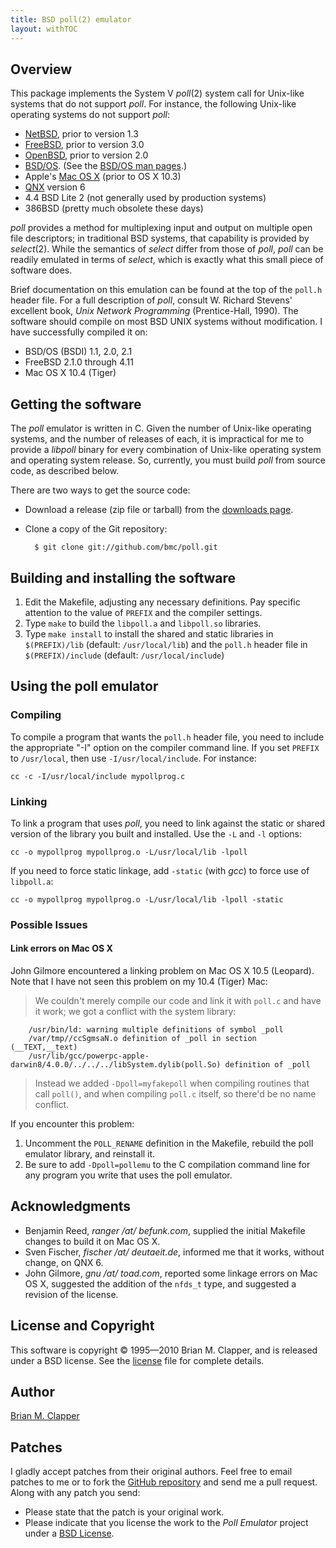 ```yaml
---
title: BSD poll(2) emulator
layout: withTOC
---
```


## Overview

This package implements the System V *poll*(2) system call for Unix-like
systems that do not support *poll*. For instance, the following Unix-like
operating systems do not support *poll*:

* [NetBSD][], prior to version 1.3
* [FreeBSD][], prior to version 3.0
* [OpenBSD][], prior to version 2.0
* [BSD/OS][]. (See the [BSD/OS man pages][].)
* Apple's [Mac OS X][] (prior to OS X 10.3)
* [QNX][] version 6
* 4\.4 BSD Lite 2 (not generally used by production systems)
* 386BSD (pretty much obsolete these days)

[NetBSD]: http://www.NetBSD.org/
[FreeBSD]: http://www.freebsd.org/
[OpenBSD]: http://www.openbsd.org/
[BSD/OS]: http://www.bsdi.com/
[BSD/OS man pages]: http://www.bsdi.com/bsdi-man
[Mac OS X]: http://www.apple.com/macosx/
[QNX]: http://www.qnx.com/

*poll* provides a method for multiplexing input and output on multiple open
file descriptors; in traditional BSD systems, that capability is provided
by *select*(2). While the semantics of *select* differ from those of
*poll*, *poll* can be readily emulated in terms of *select*, which is
exactly what this small piece of software does.

Brief documentation on this emulation can be found at the top of the
`poll.h` header file. For a full description of *poll*, consult W. Richard
Stevens' excellent book, *Unix Network Programming* (Prentice-Hall, 1990).
The software should compile on most BSD UNIX systems without modification.
I have successfully compiled it on:

* BSD/OS (BSDI) 1.1, 2.0, 2.1
* FreeBSD 2.1.0 through 4.11
* Mac OS X 10.4 (Tiger)

## Getting the software

The *poll* emulator is written in C. Given the number of Unix-like
operating systems, and the number of releases of each, it is impractical
for me to provide a *libpoll* binary for every combination of Unix-like
operating system and operating system release. So, currently, you must
build *poll* from source code, as described below.

There are two ways to get the source code:

* Download a release (zip file or tarball) from the [downloads page][].
* Clone a copy of the Git repository:

        $ git clone git://github.com/bmc/poll.git

[downloads page]: http://github.com/bmc/poll/downloads

## Building and installing the software

1. Edit the Makefile, adjusting any necessary definitions. Pay specific
   attention to the value of `PREFIX` and the compiler settings.
2. Type `make` to build the `libpoll.a` and `libpoll.so` libraries.
3. Type `make install` to install the shared and static libraries in
   `$(PREFIX)/lib` (default: `/usr/local/lib`) and the `poll.h` header file
   in `$(PREFIX)/include` (default: `/usr/local/include`)

## Using the poll emulator

### Compiling

To compile a program that wants the `poll.h` header file, you need to include
the appropriate "-I" option on the compiler command line. If you set `PREFIX`
to `/usr/local`, then use `-I/usr/local/include`. For instance:

    cc -c -I/usr/local/include mypollprog.c

### Linking

To link a program that uses *poll*, you need to link against the static or
shared version of the library you built and installed. Use the `-L` and
`-l` options:

    cc -o mypollprog mypollprog.o -L/usr/local/lib -lpoll

If you need to force static linkage, add `-static` (with *gcc*) to force use
of `libpoll.a`:

    cc -o mypollprog mypollprog.o -L/usr/local/lib -lpoll -static

### Possible Issues

#### Link errors on Mac OS X

John Gilmore encountered a linking problem on Mac OS X 10.5 (Leopard). Note
that I have not seen this problem on my 10.4 (Tiger) Mac:

> We couldn't merely compile our code and link it with `poll.c` and have
> it work; we got a conflict with the system library:
>
        /usr/bin/ld: warning multiple definitions of symbol _poll
        /var/tmp//ccSgmsaN.o definition of _poll in section (__TEXT,__text)
        /usr/lib/gcc/powerpc-apple-darwin8/4.0.0/../../../libSystem.dylib(poll.So) definition of _poll

> Instead we added `-Dpoll=myfakepoll` when compiling routines that call
> `poll()`, and when compiling `poll.c` itself, so there'd be no name
> conflict.

If you encounter this problem:

1. Uncomment the `POLL_RENAME` definition in the Makefile, rebuild the
   poll emulator library, and reinstall it.
2. Be sure to add `-Dpoll=pollemu` to the C compilation command line for
   any program you write that uses the poll emulator.

## Acknowledgments

* Benjamin Reed, *ranger /at/ befunk.com*, supplied the initial Makefile
  changes to build it on Mac OS X.
* Sven Fischer, *fischer /at/ deutaeit.de*, informed me that it works,
  without change, on QNX 6.
* John Gilmore, *gnu /at/ toad.com*, reported some linkage errors on Mac OS
  X, suggested the addition of the `nfds_t` type, and suggested a revision of
  the license.

## License and Copyright

This software is copyright &copy; 1995—2010 Brian M. Clapper, and is released
under a BSD license. See the [license][] file for complete details.

[license]: license.html

## Author

[Brian M. Clapper][]

## Patches

I gladly accept patches from their original authors. Feel free to email
patches to me or to fork the [GitHub repository][] and send me a pull
request. Along with any patch you send:

* Please state that the patch is your original work.
* Please indicate that you license the work to the *Poll Emulator*
  project under a [BSD License][license].

[GitHub repository]: http://github.com/bmc/poll
[Brian M. Clapper]: mailto:bmc@clapper.org
